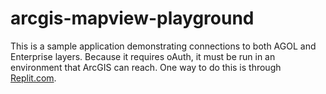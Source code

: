 # arcgis-mapview-playground

This is a sample application demonstrating connections to both AGOL and Enterprise
layers. Because it requires oAuth, it must be run in an environment that ArcGIS
can reach. One way to do this is through [Replit.com](https://replit.com).
